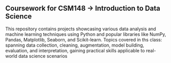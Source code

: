## Coursework for CSM148 -> Introduction to Data Science
This repository contains projects showcasing various data analysis and machine learning techniques using Python and popular libraries like NumPy, Pandas, Matplotlib, Seaborn, and Scikit-learn. Topics covered in ths class: spanning data collection, cleaning, augmentation, model building, evaluation, and interpretation, gaining practical skills applicable to real-world data science scenarios

